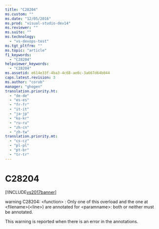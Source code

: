 ```yaml
---
title: "C28204"
ms.custom: ""
ms.date: "12/05/2016"
ms.prod: "visual-studio-dev14"
ms.reviewer: ""
ms.suite: ""
ms.technology: 
  - "vs-devops-test"
ms.tgt_pltfrm: ""
ms.topic: "article"
f1_keywords: 
  - "C28204"
helpviewer_keywords: 
  - "C28204"
ms.assetid: e614e33f-4ba3-4c68-ae0c-3a667d64b044
caps.latest.revision: 3
ms.author: "corob"
manager: "ghogen"
translation.priority.ht: 
  - "de-de"
  - "es-es"
  - "fr-fr"
  - "it-it"
  - "ja-jp"
  - "ko-kr"
  - "ru-ru"
  - "zh-cn"
  - "zh-tw"
translation.priority.mt: 
  - "cs-cz"
  - "pl-pl"
  - "pt-br"
  - "tr-tr"
---
```

# C28204
[!INCLUDE[vs2017banner](../code-quality/includes/vs2017banner.md)]

warning C28204: \<function> : Only one of this overload and the one at \<filename>(\<line>) are annotated for \<paramname>: both or neither must be annotated.  
  
 This warning is reported when there is an error in the annotations.